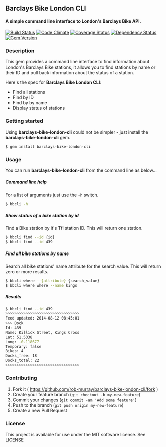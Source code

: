 ## Barclays Bike London CLI

#### A simple command line interface to London's Barclays Bike API.

[![Build Status](https://travis-ci.org/rob-murray/barclays-bike-london-cli.svg?branch=master)](https://travis-ci.org/rob-murray/barclays-bike-london-cli)
[![Code Climate](https://codeclimate.com/github/rob-murray/barclays-bike-london-cli.png)](https://codeclimate.com/github/rob-murray/barclays-bike-london-cli)
[![Coverage Status](https://coveralls.io/repos/rob-murray/barclays-bike-london-cli/badge.png)](https://coveralls.io/r/rob-murray/barclays-bike-london-cli)
[![Dependency Status](https://gemnasium.com/rob-murray/ferver.svg)](https://gemnasium.com/rob-murray/barclays-bike-london-cli)
[![Gem Version](https://badge.fury.io/rb/barclays-bike-london-cli.svg)](http://badge.fury.io/rb/barclays-bike-london-cli)


### Description

This gem provides a command line interface to find information about London's Barclays Bike stations, it allows you to find stations by name or their ID and pull back information about the status of a station.

Here's the spec for **Barclays Bike London CLI**:

* Find all stations
* Find by ID
* Find by by name
* Display status of stations


### Getting started

Using **barclays-bike-london-cli** could not be simpler - just install the **barclays-bike-london-cli** gem.

```bash
$ gem install barclays-bike-london-cli
```


### Usage

You can run **barclays-bike-london-cli** from the command line as below...

##### Command line help

For a list of arguments just use the `-h` switch.

```bash
$ bbcli -h
````

##### Show status of a bike station by id

Find a Bike station by it's Tfl station ID. This will return one station.

```bash
$ bbcli find --id {id}
$ bbcli find --id 439
````

##### Find all bike stations by name

Search all bike stations' name attribute for the search value. This will return zero or more results.

```bash
$ bbcli where --{attribute} {search_value}
$ bbcli where where --name kings
````

##### Results

```bash
$ bbcli find --id 439
>>>>>>>>>>>>>>>>>>>>>>>>>>>>>>>>>
Feed updated: 2014-08-12 08:45:01
>>> Dock
Id: 439
Name: Killick Street, Kings Cross
Lat: 51.5338
Long: -0.118677
Temporary: false
Bikes: 4
Docks_free: 18
Docks_total: 22
>>>>>>>>>>>>>>>>>>>>>>>>>>>>>>>>>
```

### Contributing

1. Fork it ( https://github.com/rob-murray/barclays-bike-london-cli/fork )
2. Create your feature branch (`git checkout -b my-new-feature`)
3. Commit your changes (`git commit -am 'Add some feature'`)
4. Push to the branch (`git push origin my-new-feature`)
5. Create a new Pull Request


### License

This project is available for use under the MIT software license.
See LICENSE
